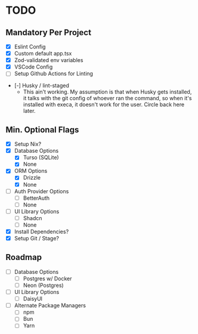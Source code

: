 # TODO

## Mandatory Per Project

- [x] Eslint Config
- [x] Custom default app.tsx
- [x] Zod-validated env variables
- [x] VSCode Config
- [ ] Setup Github Actions for Linting
- [-] Husky / lint-staged
  - This ain't working. My assumption is that when Husky gets installed, it talks with the git config of whoever ran the command, so when it's installed with execa, it doesn't work for the user. Circle back here later.

## Min. Optional Flags

- [x] Setup Nix?
- [x] Database Options
  - [x] Turso (SQLite)
  - [x] None
- [x] ORM Options
  - [x] Drizzle
  - [x] None
- [ ] Auth Provider Options
  - [ ] BetterAuth
  - [ ] None
- [ ] UI Library Options
  - [ ] Shadcn
  - [ ] None
- [x] Install Dependencies?
- [x] Setup Git / Stage?

## Roadmap

- [ ] Database Options
  - [ ] Postgres w/ Docker
  - [ ] Neon (Postgres)
- [ ] UI Library Options
  - [ ] DaisyUI
- [ ] Alternate Package Managers
  - [ ] npm
  - [ ] Bun
  - [ ] Yarn
